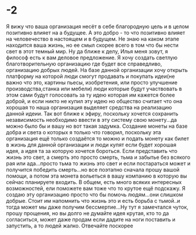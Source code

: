 # -2
Я вижу что ваша организация несёт в себе благородную цель и в целом позитивно влияет на а будущее. А это добро - то что позитивно влияет на человечество в настоящем  и в будущем.  Не знаю на каком этапе находится ваша жизнь, но ее смыл скорее всего в том что бы нести свет в этот темный мир.  Ну да ближе к делу, Илья меня зовут, я философ есть к вам деловое предложение. Я хочу создать светлую благотворительную организацию где будет все справедливо, организацию добрых людей. На базе данной организации хочу открыть платформу на которой люди смогут продавать и покупать идеи(не важно что это, картины пьесы, изобретения, или просто улучшение производства,станка или мебели) люди которые будут участвовать в этом сами будут голосовать за ту идею которая им кажется более доброй, и если никто не купил эту идею но общество считает что она хорошая то наша организация выделяет средства на реализацию данной идеии.  Так вот ближе к эфиру, поскольку хочется сохранить независимость необходимо ввести в эту систему свою монету...да можно было бы и вашу но вот такая задумка. Создание монеты на базе добра и света о которых я только что говорил, поскольку эта организация ещё только создаётся то можно и подать монету как билет в жизнь для данной организации и люди купят если будет хорошая идея, а идея та за которую хочется бороться. Если представить что жизнь это свет, а смерть это просто смерть, тьма и забытье без всякого рая или ада...просто тьма то жизнь это свет и если постараться может и получится победить смерть...но все поэтапно сначала прошу вашой помощи, а потом эта монета вольеться в вашу компанию в которую вы сейчас планируете входить. В общем, есть много всяких интересных возможностей, ели поможете вам тоже что то крутое ещё подскажу. Я создаю эту организацию просто что бы помочь людям...они слишком добрые. Стоит им напомнить что жизнь это и есть борьба с тьмой..и тогда может мы даже получим бессмертие...Ну тут я замечтался чуток, прошу прощения, но вы долго не думайте идея крутая, кто то да согласиться, может даже продам если дадите на ноги поставить и запустить, а то людей жалко. Отвечайте поскорее 
